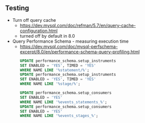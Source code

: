 ## Testing

- Turn off query cache
  - https://dev.mysql.com/doc/refman/5.7/en/query-cache-configuration.html
  - turned off by default in 8.0
- Query Performance Schema - measuring execution time
  - https://dev.mysql.com/doc/mysql-perfschema-excerpt/8.0/en/performance-schema-query-profiling.html
    ```SQL
    UPDATE performance_schema.setup_instruments
    SET ENABLED = 'YES', TIMED = 'YES'
    WHERE NAME LIKE '%statement/%';
    UPDATE performance_schema.setup_instruments
    SET ENABLED = 'YES', TIMED = 'YES'
    WHERE NAME LIKE '%stage/%';
    ```
    ```SQL
    UPDATE performance_schema.setup_consumers
    SET ENABLED = 'YES'
    WHERE NAME LIKE '%events_statements_%';
    UPDATE performance_schema.setup_consumers
    SET ENABLED = 'YES'
    WHERE NAME LIKE '%events_stages_%';
    ```
